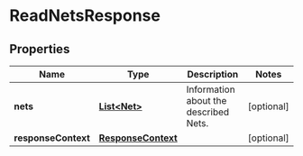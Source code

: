 

# ReadNetsResponse


## Properties

| Name | Type | Description | Notes |
|------------ | ------------- | ------------- | -------------|
|**nets** | [**List&lt;Net&gt;**](Net.md) | Information about the described Nets. |  [optional] |
|**responseContext** | [**ResponseContext**](ResponseContext.md) |  |  [optional] |



